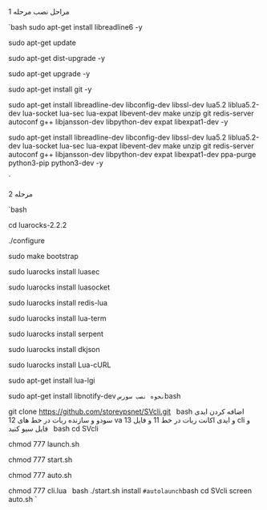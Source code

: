 
مراحل نصب
مرحله 1

`bash
sudo apt-get install libreadline6 -y

sudo apt-get update

sudo apt-get dist-upgrade -y

sudo apt-get upgrade -y

sudo apt-get install git -y

sudo apt-get install libreadline-dev libconfig-dev libssl-dev lua5.2 liblua5.2-dev lua-socket lua-sec lua-expat libevent-dev make unzip git redis-server autoconf g++ libjansson-dev libpython-dev expat libexpat1-dev -y

sudo apt-get install libreadline-dev libconfig-dev libssl-dev lua5.2 liblua5.2-dev lua-socket lua-sec lua-expat libevent-dev make unzip git redis-server autoconf g++ libjansson-dev libpython-dev expat libexpat1-dev ppa-purge python3-pip python3-dev -y

`
 
 مرحله 2
 
 `bash
 
 
cd luarocks-2.2.2

./configure

sudo make bootstrap

sudo luarocks install luasec

sudo luarocks install luasocket

sudo luarocks install redis-lua

sudo luarocks install lua-term

sudo luarocks install serpent

sudo luarocks install dkjson

sudo luarocks install Lua-cURL

sudo apt-get install lua-lgi

sudo apt-get install libnotify-dev
`
نحوه نصب سورس
`bash

git clone https://github.com/storevpsnet/SVcli.git
`
  `bash
  اضافه کردن ایدی سودو و سازنده ربات در خط های
  12 va 13
  و ایدی اکانت ربات در خط 11
  و فایل cli
  و فایل سیو کنید
  `
`bash
cd SVcli

chmod 777 launch.sh

chmod 777 start.sh

chmod 777 auto.sh

chmod 777 cli.lua
`
`bash
./start.sh install
`
#autolaunch
`bash
cd SVcli
screen auto.sh
`


